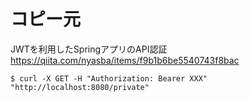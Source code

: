 # コピー元
JWTを利用したSpringアプリのAPI認証
https://qiita.com/nyasba/items/f9b1b6be5540743f8bac

```
$ curl -X GET -H "Authorization: Bearer XXX" "http://localhost:8080/private"
```
